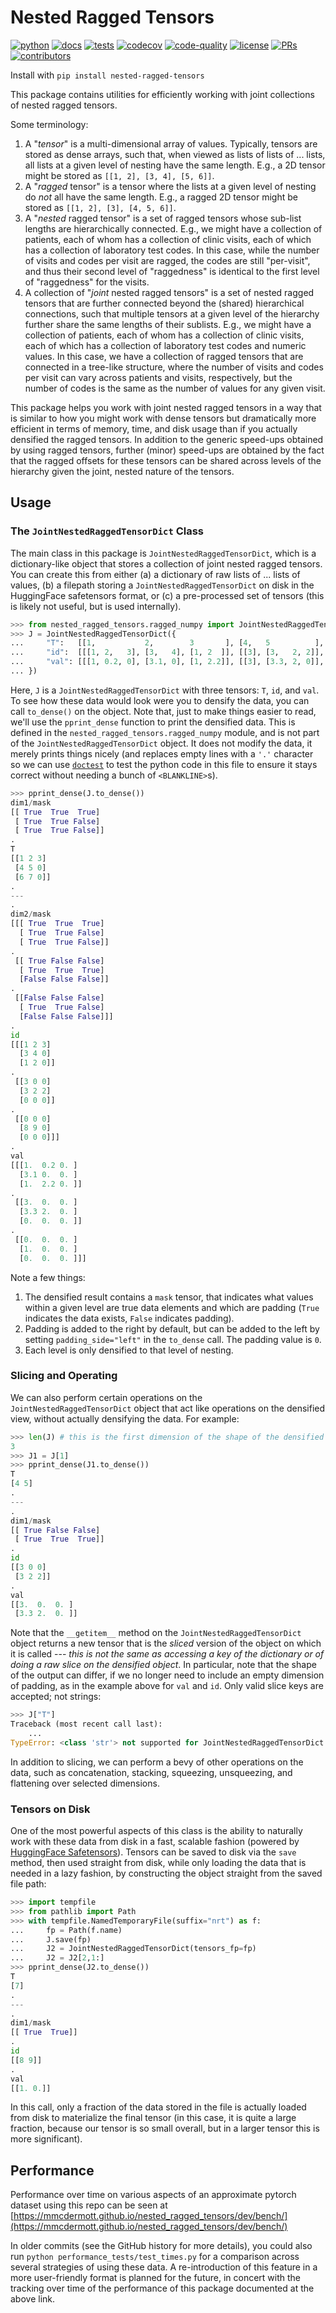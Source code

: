 # Nested Ragged Tensors

[![python](https://img.shields.io/badge/-Python_3.10-blue?logo=python&logoColor=white)](https://github.com/pre-commit/pre-commit)
[![docs](https://readthedocs.org/projects/nested-ragged-tensors/badge/?version=latest&style=flat)](https://nested-ragged-tensors.readthedocs.io/)
[![tests](https://github.com/mmcdermott/nested_ragged_tensors/actions/workflows/tests.yaml/badge.svg)](https://github.com/mmcdermott/nested_ragged_tensors/actions/workflows/test.yaml)
[![codecov](https://codecov.io/gh/mmcdermott/nested_ragged_tensors/branch/main/graph/badge.svg?token=F9NYFEN5FX)](https://codecov.io/gh/mmcdermott/nested_ragged_tensors)
[![code-quality](https://github.com/mmcdermott/nested_ragged_tensors/actions/workflows/code-quality-main.yaml/badge.svg)](https://github.com/mmcdermott/nested_ragged_tensors/actions/workflows/code-quality-main.yaml)
[![license](https://img.shields.io/badge/License-MIT-green.svg?labelColor=gray)](https://github.com/mmcdermott/nested_ragged_tensors#license)
[![PRs](https://img.shields.io/badge/PRs-welcome-brightgreen.svg)](https://github.com/mmcdermott/nested_ragged_tensors/pulls)
[![contributors](https://img.shields.io/github/contributors/mmcdermott/nested_ragged_tensors.svg)](https://github.com/mmcdermott/nested_ragged_tensors/graphs/contributors)

Install with `pip install nested-ragged-tensors`

This package contains utilities for efficiently working with joint collections of nested ragged tensors.

Some terminology:

1. A "_tensor_" is a multi-dimensional array of values. Typically, tensors are stored as dense arrays, such
    that, when viewed as lists of lists of ... lists, all lists at a given level of nesting have the same
    length. E.g., a 2D tensor might be stored as `[[1, 2], [3, 4], [5, 6]]`.
2. A "_ragged_ tensor" is a tensor where the lists at a given level of nesting do _not_ all have the same
    length. E.g., a ragged 2D tensor might be stored as `[[1, 2], [3], [4, 5, 6]]`.
3. A "_nested_ ragged tensor" is a set of ragged tensors whose sub-list lengths are hierarchically
    connected. E.g., we might have a collection of patients, each of whom has a collection of clinic visits,
    each of which has a collection of laboratory test codes. In this case, while the number of visits and
    codes per visit are ragged, the codes are still "per-visit", and thus their second level of "raggedness"
    is identical to the first level of "raggedness" for the visits.
4. A collection of "_joint_ nested ragged tensors" is a set of nested ragged tensors that are further
    connected beyond the (shared) hierarchical connections, such that multiple tensors at a given level of
    the hierarchy further share the same lengths of their sublists. E.g., we might have a collection of
    patients, each of whom has a collection of clinic visits, each of which has a collection of laboratory
    test codes and numeric values. In this case, we have a collection of ragged tensors that are connected in
    a tree-like structure, where the number of visits and codes per visit can vary across patients and
    visits, respectively, but the number of codes is the same as the number of values for any given visit.

This package helps you work with joint nested ragged tensors in a way that is similar to how you might work
with dense tensors but dramatically more efficient in terms of memory, time, and disk usage than if you
actually densified the ragged tensors. In addition to the generic speed-ups obtained by using ragged tensors,
further (minor) speed-ups are obtained by the fact that the ragged offsets for these tensors can be shared
across levels of the hierarchy given the joint, nested nature of the tensors.

## Usage

### The `JointNestedRaggedTensorDict` Class

The main class in this package is `JointNestedRaggedTensorDict`, which is a dictionary-like object that stores
a collection of joint nested ragged tensors. You can create this from either (a) a dictionary of raw lists of
... lists of values, (b) a filepath storing a `JointNestedRaggedTensorDict` on disk in the HuggingFace
safetensors format, or (c) a pre-processed set of tensors (this is likely not useful, but is used internally).

```python
>>> from nested_ragged_tensors.ragged_numpy import JointNestedRaggedTensorDict, pprint_dense
>>> J = JointNestedRaggedTensorDict({
...     "T":   [[1,           2,        3       ], [4,   5          ], [6,  7]],
...     "id":  [[[1, 2,   3], [3,   4], [1, 2  ]], [[3], [3,   2, 2]], [[], [8,  9]]],
...     "val": [[[1, 0.2, 0], [3.1, 0], [1, 2.2]], [[3], [3.3, 2, 0]], [[], [1., 0]]],
... })

```

Here, `J` is a `JointNestedRaggedTensorDict` with three tensors: `T`, `id`, and `val`. To see how these data
would look were you to densify the data, you can call `to_dense()` on the object. Note that, just to make
things easier to read, we'll use the `pprint_dense` function to print the densified data. This is defined in
the `nested_ragged_tensors.ragged_numpy` module, and is not part of the `JointNestedRaggedTensorDict` object.
It does not modify the data, it merely prints things nicely (and replaces empty lines with a `'.'` character
so we can use [`doctest`](https://docs.python.org/3/library/doctest.html) to test the python code in this file
to ensure it stays correct without needing a bunch of `<BLANKLINE>`s).

```python
>>> pprint_dense(J.to_dense())
dim1/mask
[[ True  True  True]
 [ True  True False]
 [ True  True False]]
.
T
[[1 2 3]
 [4 5 0]
 [6 7 0]]
.
---
.
dim2/mask
[[[ True  True  True]
  [ True  True False]
  [ True  True False]]
.
 [[ True False False]
  [ True  True  True]
  [False False False]]
.
 [[False False False]
  [ True  True False]
  [False False False]]]
.
id
[[[1 2 3]
  [3 4 0]
  [1 2 0]]
.
 [[3 0 0]
  [3 2 2]
  [0 0 0]]
.
 [[0 0 0]
  [8 9 0]
  [0 0 0]]]
.
val
[[[1.  0.2 0. ]
  [3.1 0.  0. ]
  [1.  2.2 0. ]]
.
 [[3.  0.  0. ]
  [3.3 2.  0. ]
  [0.  0.  0. ]]
.
 [[0.  0.  0. ]
  [1.  0.  0. ]
  [0.  0.  0. ]]]

```

Note a few things:

1. The densified result contains a `mask` tensor, that indicates what values within a given level are true
    data elements and which are padding (`True` indicates the data exists, `False` indicates padding).
2. Padding is added to the right by default, but can be added to the left by setting `padding_side="left"`
    in the `to_dense` call. The padding value is `0`.
3. Each level is only densified to that level of nesting.

### Slicing and Operating

We can also perform certain operations on the `JointNestedRaggedTensorDict` object that act like operations on
the densified view, without actually densifying the data. For example:

```python
>>> len(J) # this is the first dimension of the shape of the densified data
3
>>> J1 = J[1]
>>> pprint_dense(J1.to_dense())
T
[4 5]
.
---
.
dim1/mask
[[ True False False]
 [ True  True  True]]
.
id
[[3 0 0]
 [3 2 2]]
.
val
[[3.  0.  0. ]
 [3.3 2.  0. ]]

```

Note that the `__getitem__` method on the `JointNestedRaggedTensorDict` object returns a new tensor that is
the _sliced_ version of the object on which it is called --- _this is not the same as accessing a key of the
dictionary or of doing a raw slice on the densified object_. In particular, note that the shape of the output
can differ, if we no longer need to include an empty dimension of padding, as in the example above for `val`
and `id`. Only valid slice keys are accepted; not strings:

```python
>>> J["T"]
Traceback (most recent call last):
    ...
TypeError: <class 'str'> not supported for JointNestedRaggedTensorDict slicing

```

In addition to slicing, we can perform a bevy of other operations on the data, such as concatenation,
stacking, squeezing, unsqueezing, and flattening over selected dimensions.

### Tensors on Disk

One of the most powerful aspects of this class is the ability to naturally work with these data from disk in a
fast, scalable fashion (powered by [HuggingFace Safetensors](https://huggingface.co/docs/safetensors/index)).
Tensors can be saved to disk via the `save` method, then used straight from disk, while only loading the data
that is needed in a lazy fashion, by constructing the object straight from the saved file path:

```python
>>> import tempfile
>>> from pathlib import Path
>>> with tempfile.NamedTemporaryFile(suffix="nrt") as f:
...     fp = Path(f.name)
...     J.save(fp)
...     J2 = JointNestedRaggedTensorDict(tensors_fp=fp)
...     J2 = J2[2,1:]
>>> pprint_dense(J2.to_dense())
T
[7]
.
---
.
dim1/mask
[[ True  True]]
.
id
[[8 9]]
.
val
[[1. 0.]]

```

In this call, only a fraction of the data stored in the file is actually loaded from disk to materialize the
final tensor (in this case, it is quite a large fraction, because our tensor is so small overall, but in a
larger tensor this is more significant).

## Performance

Performance over time on various aspects of an approximate pytorch dataset using this repo can be seen at
[https://mmcdermott.github.io/nested_ragged_tensors/dev/bench/](https://mmcdermott.github.io/nested_ragged_tensors/dev/bench/)

In older commits (see the GitHub history for more details), you could also run `python performance_tests/test_times.py` for a comparison across several strategies of using these data. A
re-introduction of this feature in a more user-friendly format is planned for the future, in concert with the
tracking over time of the performance of this package documented at the above link.
